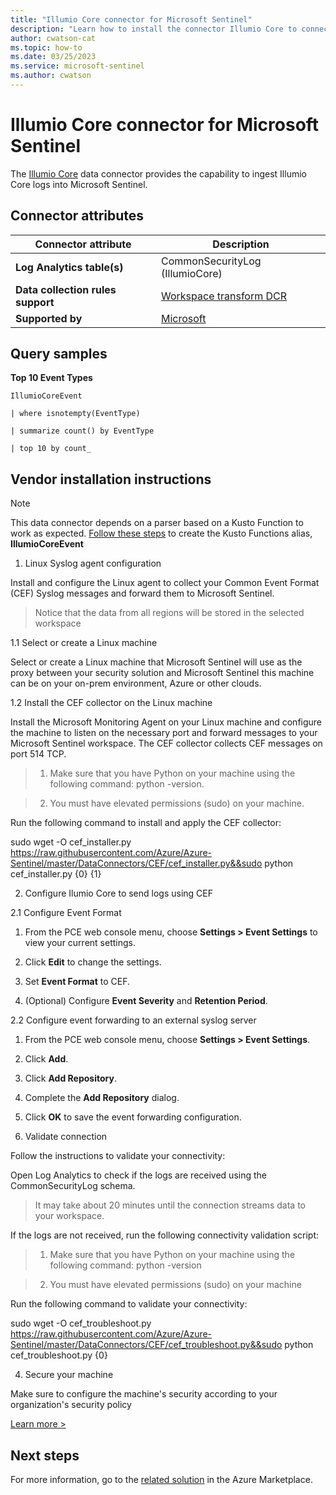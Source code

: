 ```yaml
---
title: "Illumio Core connector for Microsoft Sentinel"
description: "Learn how to install the connector Illumio Core to connect your data source to Microsoft Sentinel."
author: cwatson-cat
ms.topic: how-to
ms.date: 03/25/2023
ms.service: microsoft-sentinel
ms.author: cwatson
---
```


# Illumio Core connector for Microsoft Sentinel

The [Illumio Core](https://www.illumio.com/products/core) data connector provides the capability to ingest Illumio Core logs into Microsoft Sentinel.

## Connector attributes

| Connector attribute | Description |
| --- | --- |
| **Log Analytics table(s)** | CommonSecurityLog (IllumioCore)<br/> |
| **Data collection rules support** | [Workspace transform DCR](/azure/azure-monitor/logs/tutorial-workspace-transformations-portal) |
| **Supported by** | [Microsoft](https://support.microsoft.com) |

## Query samples

**Top 10 Event Types**
   ```kusto
IllumioCoreEvent
 
   | where isnotempty(EventType)
    
   | summarize count() by EventType
 
   | top 10 by count_
   ```



## Vendor installation instructions


> [!NOTE]
   >  This data connector depends on a parser based on a Kusto Function to work as expected. [Follow these steps](https://aka.ms/sentinel-IllumioCore-parser) to create the Kusto Functions alias, **IllumioCoreEvent**

1. Linux Syslog agent configuration

Install and configure the Linux agent to collect your Common Event Format (CEF) Syslog messages and forward them to Microsoft Sentinel.

> Notice that the data from all regions will be stored in the selected workspace

1.1 Select or create a Linux machine

Select or create a Linux machine that Microsoft Sentinel will use as the proxy between your security solution and Microsoft Sentinel this machine can be on your on-prem environment, Azure or other clouds.

1.2 Install the CEF collector on the Linux machine

Install the Microsoft Monitoring Agent on your Linux machine and configure the machine to listen on the necessary port and forward messages to your Microsoft Sentinel workspace. The CEF collector collects CEF messages on port 514 TCP.

> 1. Make sure that you have Python on your machine using the following command: python -version.

> 2. You must have elevated permissions (sudo) on your machine.

   Run the following command to install and apply the CEF collector:

   sudo wget -O cef_installer.py https://raw.githubusercontent.com/Azure/Azure-Sentinel/master/DataConnectors/CEF/cef_installer.py&&sudo python cef_installer.py {0} {1}

2. Configure Ilumio Core to send logs using CEF

2.1 Configure Event Format

 1. From the PCE web console menu, choose **Settings > Event Settings** to view your current settings.

 2. Click **Edit** to change the settings.

 3. Set **Event Format** to CEF.

 4. (Optional) Configure **Event Severity** and **Retention Period**.

2.2 Configure event forwarding to an external syslog server

 1. From the PCE web console menu, choose **Settings > Event Settings**.

 2. Click **Add**.

 3. Click **Add Repository**.

 4. Complete the **Add Repository** dialog.

 5. Click **OK** to save the event forwarding configuration.

3. Validate connection

Follow the instructions to validate your connectivity:

Open Log Analytics to check if the logs are received using the CommonSecurityLog schema.

>It may take about 20 minutes until the connection streams data to your workspace.

If the logs are not received, run the following connectivity validation script:

> 1. Make sure that you have Python on your machine using the following command: python -version

>2. You must have elevated permissions (sudo) on your machine

   Run the following command to validate your connectivity:

   sudo wget -O cef_troubleshoot.py https://raw.githubusercontent.com/Azure/Azure-Sentinel/master/DataConnectors/CEF/cef_troubleshoot.py&&sudo python cef_troubleshoot.py  {0}

4. Secure your machine 

Make sure to configure the machine's security according to your organization's security policy


[Learn more >](https://aka.ms/SecureCEF)



## Next steps

For more information, go to the [related solution](https://azuremarketplace.microsoft.com/en-us/marketplace/apps/azuresentinel.azure-sentinel-solution-illumiocore?tab=Overview) in the Azure Marketplace.
